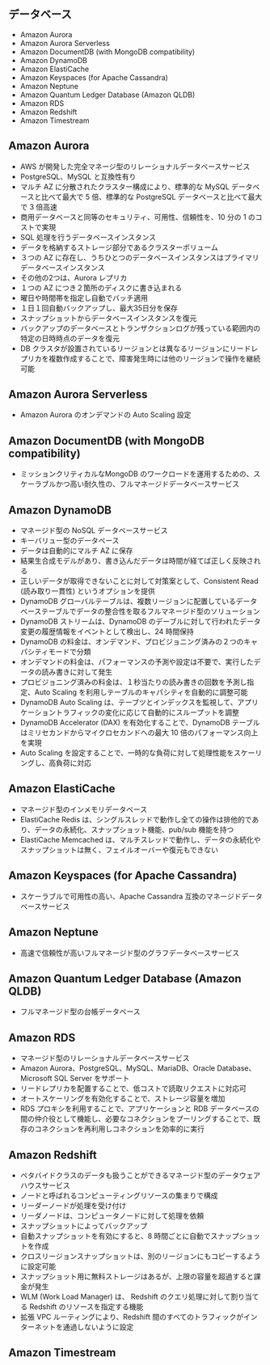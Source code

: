 ## データベース

* Amazon Aurora
* Amazon Aurora Serverless
* Amazon DocumentDB (with MongoDB compatibility)
* Amazon DynamoDB
* Amazon ElastiCache
* Amazon Keyspaces (for Apache Cassandra)
* Amazon Neptune
* Amazon Quantum Ledger Database (Amazon QLDB)
* Amazon RDS
* Amazon Redshift
* Amazon Timestream

## Amazon Aurora
* AWS が開発した完全マネージ型のリレーショナルデータベースサービス
* PostgreSQL、MySQL と互換性有り
* マルチ AZ に分散されたクラスター構成により、標準的な MySQL データベースと比べて最大で 5 倍、標準的な PostgreSQL データベースと比べて最大で 3 倍高速
* 商用データベースと同等のセキュリティ、可用性、信頼性を、10 分の 1 のコストで実現
* SQL 処理を行うデータベースインスタンス
* データを格納するストレージ部分であるクラスターボリューム
* ３つの AZ に存在し、うちひとつのデータベースインスタンスはプライマリデータベースインスタンス
* その他の2つは、Aurora レプリカ
* １つの AZ につき２箇所のディスクに書き込まれる
* 曜日や時間帯を指定し自動でバッチ適用
* １日１回自動バックアップし、最大35日分を保存
* スナップショットからデータベースインスタンスを復元
* バックアップのデータベースとトランザクションログが残っている範囲内の特定の日時時点のデータを復元
* DB クラスタが設置されているリージョンとは異なるリージョンにリードレプリカを複数作成することで、障害発生時には他のリージョンで操作を継続可能

## Amazon Aurora Serverless
* Amazon Aurora のオンデマンドの Auto Scaling 設定

## Amazon DocumentDB (with MongoDB compatibility)
* ミッションクリティカルなMongoDB のワークロードを運用するための、スケーラブルかつ高い耐久性の、フルマネージドデータベースサービス

## Amazon DynamoDB
* マネージド型の NoSQL データベースサービス
* キーバリュー型のデータベース
* データは自動的にマルチ AZ に保存
* 結果生合成モデルがあり、書き込んだデータは時間が経てば正しく反映される
* 正しいデータが取得できないことに対して対策案として、Consistent Read (読み取り一貫性) というオプションを提供
* DynamoDB グローバルテーブルは、複数リージョンに配置しているデータベーステーブルでデータの整合性を取るフルマネージド型のソリューション
* DynamoDB ストリームは、DynamoDB のデーブルに対して行われたデータ変更の履歴情報をイベントとして検出し、24 時間保持
* DynamoDB の料金は、オンデマンド、プロビジョニング済みの２つのキャパシティモードで分類
* オンデマンドの料金は、パフォーマンスの予測や設定は不要で、実行したデータの読み書きに対して発生
* プロビジョニング済みの料金は、１秒当たりの読み書きの回数を予測し指定、Auto Scaling を利用しテーブルのキャパシティを自動的に調整可能
* DynamoDB Auto Scaling は、テーブツとインデックスを監視して、アプリケーショントラフィックの変化に応じて自動的にスループットを調整
* DynamoDB Accelerator (DAX) を有効化することで、DynamoDB テーブルはミリセカンドからマイクロセカンドへの最大 10 倍のパフォーマンス向上を実現
* Auto Scaling を設定することで、一時的な負荷に対して処理性能をスケーリングし、高負荷に対応

## Amazon ElastiCache
* マネージド型のインメモリデータベース
* ElastiCache Redis は、シングルスレッドで動作し全ての操作は排他的であり、データの永続化、スナップショット機能、pub/sub 機能を持つ
* ElastiCache Memcached は、マルチスレッドで動作し、データの永続化やスナップショットは無く、フェイルオーバーや復元もできない

## Amazon Keyspaces (for Apache Cassandra)
* スケーラブルで可用性の高い、Apache Cassandra 互換のマネージドデータベースサービス

## Amazon Neptune
* 高速で信頼性が高いフルマネージド型のグラフデータベースサービス

## Amazon Quantum Ledger Database (Amazon QLDB)
* フルマネージド型の台帳データベース

## Amazon RDS
* マネージド型のリレーショナルデータベースサービス
* Amazon Aurora、PostgreSQL、MySQL、MariaDB、Oracle Database、Microsoft SQL Server をサポート
* リードレプリカを配置することで、低コストで読取リクエストに対応可
* オートスケーリングを有効化することで、ストレージ容量を増加
* RDS プロキシを利用することで、アプリケーションと RDB データベースの間の仲介役として機能し、必要なコネクションをプーリングすることで、既存のコネクションを再利用しコネクションを効率的に実行

## Amazon Redshift
* ペタバイドクラスのデータも扱うことができるマネージド型のデータウェアハウスサービス
* ノードと呼ばれるコンピューティングリソースの集まりで構成
* リーダーノードが処理を受け付け
* リーダノードは、コンピュータノードに対して処理を依頼
* スナップショットによってバックアップ
* 自動スナップショットを有効にすると、8 時間ごとに自動でスナップショットを作成
* クロスリージョンスナップショットは、別のリージョンにもコピーするように設定可能
* スナップショット用に無料ストレージはあるが、上限の容量を超過すると課金が発生
* WLM (Work Load Manager) は、 Redshift のクエリ処理に対して割り当てる Redshift のリソースを指定する機能
* 拡張 VPC ルーティングにより、Redshift 間のすべてのトラフィックがインターネットを通過しないように設定

## Amazon Timestream
